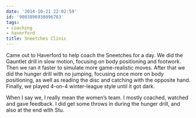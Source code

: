 ```yaml
---
date: '2014-10-21 22:02:59'
id: '9003896938096783'
tags:
- coaching
- haverford
title: Sneetches Clinic
---
```


Came out to Haverford to help coach the Sneetches for a day. We did the Gauntlet drill in slow motion, focusing on body positioning and footwork. Then we
ran it faster to simulate more game-realistic moves. After that we did the hunger drill with no jumping, focusing once more on body positioning, as well as
reading the disc and catching with the opposite hand. Finally, we played 4-on-4 winter-league style until it got dark.

When I say we, I really mean the women’s team. I mostly coached, watched and gave feedback. I did get some throws in during the hunger drill, and also at
the end with Stu.
